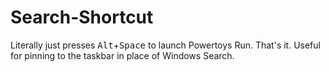 # Search-Shortcut
Literally just presses <kbd>Alt</kbd>+<kbd>Space</kbd> to launch Powertoys Run. That's it. Useful for pinning to the taskbar in place of Windows Search.

